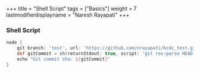 +++
title = "Shell Script"
tags = ["Basics"]
weight = 7
lastmodifierdisplayname = "Naresh Rayapati"
+++

### Shell Script 

```groovy
node {
    git branch: 'test', url: 'https://github.com/nrayapati/kcdc_test.git'
    def gitCommit = sh(returnStdout: true, script: 'git rev-parse HEAD').trim()
    echo "Git commit sha: ${gitCommit}"
}
```